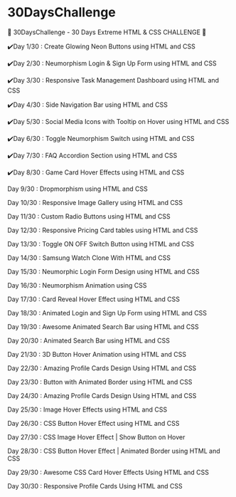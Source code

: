# 30DaysChallenge
🤯 30DaysChallenge - 30 Days Extreme HTML &amp; CSS CHALLENGE 🤯


✔️Day 1/30 : Create Glowing Neon Buttons using HTML and CSS

✔️Day 2/30 : Neumorphism Login & Sign Up Form using HTML and CSS

✔️Day 3/30 : Responsive Task Management Dashboard using HTML and CSS

✔️Day 4/30 : Side Navigation Bar using HTML and CSS

✔️Day 5/30 : Social Media Icons with Tooltip on Hover using HTML and CSS

✔️Day 6/30 : Toggle Neumorphism Switch using HTML and CSS

✔️Day 7/30 : FAQ Accordion Section using HTML and CSS

✔️Day 8/30 : Game Card Hover Effects using HTML and CSS

Day 9/30 : Dropmorphism using HTML and CSS

Day 10/30 : Responsive Image Gallery using HTML and CSS

Day 11/30 : Custom Radio Buttons using HTML and CSS

Day 12/30 : Responsive Pricing Card tables using HTML and CSS

Day 13/30 : Toggle ON OFF Switch Button using HTML and CSS

Day 14/30 : Samsung Watch Clone With HTML and CSS

Day 15/30 : Neumorphic Login Form Design using HTML and CSS

Day 16/30 : Neumorphism Animation using CSS

Day 17/30 : Card Reveal Hover Effect using HTML and CSS

Day 18/30 : Animated Login and Sign Up Form using HTML and CSS

Day 19/30 : Awesome Animated Search Bar using HTML and CSS

Day 20/30 : Animated Search Bar using HTML and CSS

Day 21/30 : 3D Button Hover Animation using HTML and CSS

Day 22/30 : Amazing Profile Cards Design Using HTML and CSS

Day 23/30 : Button with Animated Border using HTML and CSS

Day 24/30 : Amazing Profile Cards Design Using HTML and CSS

Day 25/30 : Image Hover Effects using HTML and CSS

Day 26/30 : CSS Button Hover Effect using HTML and CSS

Day 27/30 : CSS Image Hover Effect | Show Button on Hover

Day 28/30 : CSS Button Hover Effect | Animated Border using HTML and CSS

Day 29/30 : Awesome CSS Card Hover Effects Using HTML and CSS

Day 30/30 : Responsive Profile Cards Using HTML and CSS
